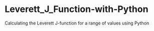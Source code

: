 # Leverett_J_Function-with-Python
Calculating the Leverett J-function for a range of values using Python

